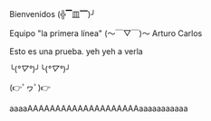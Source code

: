 Bienvenidos (╬▔皿▔)╯

Equipo "la primera línea"
(～￣▽￣)～
Arturo
Carlos

Esto es una prueba. yeh yeh a verla

╰(*°▽°*)╯╰(*°▽°*)╯

(👉ﾟヮﾟ)👉

aaaaAAAAAAAAAAAAAAAAAAAAaaaaaaaaaaa
